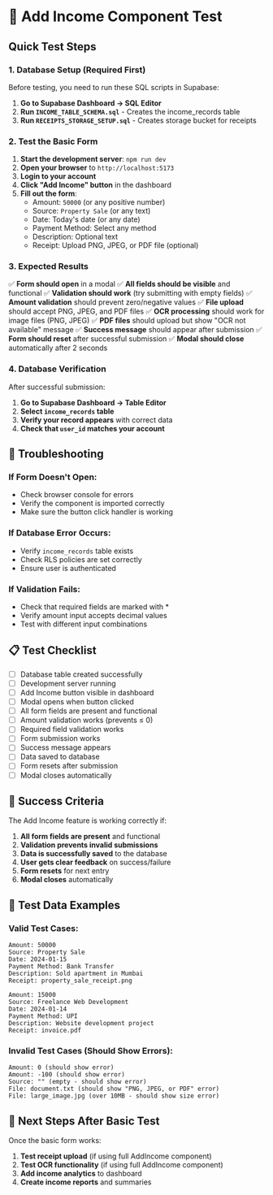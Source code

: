 # 🧪 Add Income Component Test

## **Quick Test Steps**

### **1. Database Setup (Required First)**
Before testing, you need to run these SQL scripts in Supabase:

1. **Go to Supabase Dashboard → SQL Editor**
2. **Run `INCOME_TABLE_SCHEMA.sql`** - Creates the income_records table
3. **Run `RECEIPTS_STORAGE_SETUP.sql`** - Creates storage bucket for receipts

### **2. Test the Basic Form**
1. **Start the development server**: `npm run dev`
2. **Open your browser** to `http://localhost:5173`
3. **Login to your account**
4. **Click "Add Income" button** in the dashboard
5. **Fill out the form**:
   - Amount: `50000` (or any positive number)
   - Source: `Property Sale` (or any text)
   - Date: Today's date (or any date)
   - Payment Method: Select any method
   - Description: Optional text
   - Receipt: Upload PNG, JPEG, or PDF file (optional)

### **3. Expected Results**
✅ **Form should open** in a modal
✅ **All fields should be visible** and functional
✅ **Validation should work** (try submitting with empty fields)
✅ **Amount validation** should prevent zero/negative values
✅ **File upload** should accept PNG, JPEG, and PDF files
✅ **OCR processing** should work for image files (PNG, JPEG)
✅ **PDF files** should upload but show "OCR not available" message
✅ **Success message** should appear after submission
✅ **Form should reset** after successful submission
✅ **Modal should close** automatically after 2 seconds

### **4. Database Verification**
After successful submission:
1. **Go to Supabase Dashboard → Table Editor**
2. **Select `income_records` table**
3. **Verify your record appears** with correct data
4. **Check that `user_id` matches your account**

## **🔧 Troubleshooting**

### **If Form Doesn't Open:**
- Check browser console for errors
- Verify the component is imported correctly
- Make sure the button click handler is working

### **If Database Error Occurs:**
- Verify `income_records` table exists
- Check RLS policies are set correctly
- Ensure user is authenticated

### **If Validation Fails:**
- Check that required fields are marked with *
- Verify amount input accepts decimal values
- Test with different input combinations

## **📋 Test Checklist**

- [ ] Database table created successfully
- [ ] Development server running
- [ ] Add Income button visible in dashboard
- [ ] Modal opens when button clicked
- [ ] All form fields are present and functional
- [ ] Amount validation works (prevents ≤ 0)
- [ ] Required field validation works
- [ ] Form submission works
- [ ] Success message appears
- [ ] Data saved to database
- [ ] Form resets after submission
- [ ] Modal closes automatically

## **🎯 Success Criteria**

The Add Income feature is working correctly if:
1. **All form fields are present** and functional
2. **Validation prevents invalid submissions**
3. **Data is successfully saved** to the database
4. **User gets clear feedback** on success/failure
5. **Form resets** for next entry
6. **Modal closes** automatically

## **📝 Test Data Examples**

### **Valid Test Cases:**
```
Amount: 50000
Source: Property Sale
Date: 2024-01-15
Payment Method: Bank Transfer
Description: Sold apartment in Mumbai
Receipt: property_sale_receipt.png
```

```
Amount: 15000
Source: Freelance Web Development
Date: 2024-01-14
Payment Method: UPI
Description: Website development project
Receipt: invoice.pdf
```

### **Invalid Test Cases (Should Show Errors):**
```
Amount: 0 (should show error)
Amount: -100 (should show error)
Source: "" (empty - should show error)
File: document.txt (should show "PNG, JPEG, or PDF" error)
File: large_image.jpg (over 10MB - should show size error)
```

## **🚀 Next Steps After Basic Test**

Once the basic form works:
1. **Test receipt upload** (if using full AddIncome component)
2. **Test OCR functionality** (if using full AddIncome component)
3. **Add income analytics** to dashboard
4. **Create income reports** and summaries
